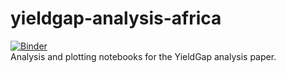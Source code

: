 # yieldgap-analysis-africa

[![Binder](https://mybinder.org/badge_logo.svg)](https://mybinder.org/v2/gh/cwerner/yeildgap-analysis-africa/master?filepath=analysis.ipynb)  
Analysis and plotting notebooks for the YieldGap analysis paper.
